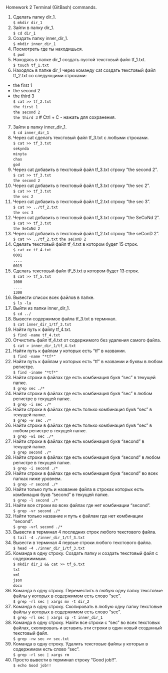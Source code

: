 Homework 2 Terminal (GitBash) commands.

1. Сделать папку dir_1.  
`$ mkdir dir_1`
2. Зайти в папку dir_1.  
`$ cd dir_1`
3. Создать папку inner_dir_1.  
`$ mkdir inner_dir_1`
4. Посмотреть где ты находишься.  
`$ pwd`
5. Находясь в папке dir_1 создать пустой текстовый файл tf_1.txt.  
`$ touch tf_1.txt`
6. Находясь в папке dir_1 через команду cat создать текстовый файл tf_2.txt со следующими строками:
- the first 1
- the second 2
- the third 3  
`$ cat >> tf_2.txt`  
`the first 1`  
`the second 2`  
`the third 3` # Ctrl + C - нажать для сохранения.
7. Зайти в папку inner_dir_1.  
`$ cd inner_dir_1`
8. Через cat сделать текстовый файл tf_3.txt  c любыми строками.  
`$ cat >> tf_3.txt`  
`sekynda`  
`minyta`  
`chas`  
`god`
9. Через cat добавить в текстовый файл tf_3.txt строку “the second 2”.  
`$ cat >> tf_3.txt`  
`the second 2`
10. Через cat добавить в текстовый файл tf_3.txt строку “the sec 2”.  
`$ cat >> tf_3.txt`  
`the sec 2`
11. Через cat добавить в текстовый файл tf_2.txt строку “the sec 3”.  
`$ cat >> ../tf_2.txt`  
`the sec 3`
12. Через cat добавить в текстовый файл tf_3.txt строку “the SeCoNd 2”.  
`$ cat >> tf_3.txt`  
`the SeCoNd 2`
13. Через cat добавить в текстовый файл tf_2.txt строку “the seConD 2”.  
`$ cat >> ../tf_2.txt`
`the seConD 2`
14. Сделать текстовый файл tf_4.txt в котором будет 15 строк.  
`$ cat >> tf_4.txt`  
`0001`  
`....`  
`0015`
15. Сделать текстовый файл tF_5.txt в котором будет 13 строк.  
`$ cat >> tf_5.txt`  
`1000`  
`....`  
`1300`
16. Вывести список всех файлов в папке.  
`$ ls -la`
17. Выйти из папки inner_dir_1.  
`$ cd ../`
18. Вывести содержимое файла tf_3.txt в терминал.  
`$ cat inner_dir_1/tf_3.txt`
19. Найти путь к файлу tf_4.txt.  
`$ find -name tf_4.txt`
20. Отчистить файл tf_4.txt от содержимого без удаления самого файла.  
`$ cat > inner_dir_1/tf_4.txt`
21. Найти путь к файлам у которых есть  “tf” в названии.  
`$ find -name "*tf*"`
22. Найти путь к файлам у которых есть  “tf” в названии и буквы в любом регистре.  
`$ find -iname "*tf*"`
23. Найти строки в файлах где есть комбинация букв “sec” в текущей папке.  
`$ grep sec ./*`
24. Найти строки в файлах где есть комбинация букв “sec” в любом регистре в текущей папке.  
`$ grep -i sec ./*`
25. Найти строки в файлах где есть только комбинация букв “sec” в текущей папке.  
`$ grep -w sec ./*`
26. Найти строки в файлах где есть только комбинация букв “sec” в любом регистре в текущей папке.  
`$ grep -wi sec ./*`
27. Найти строки в файлах где есть комбинация букв “second” в текущей папке.  
`$ grep second ./*`
28. Найти строки в файлах где есть комбинация букв “second” в любом регистре в текущей папке.  
`$ grep -i second ./*`
29. Найти строки в файлах где есть комбинация букв “second” во всех папках ниже уровнем.  
`$ grep -r second ./*`
30. Найти только путь и название файла в строках которых есть комбинация букв “second” в текущей папке.  
`$ grep -l second ./*`
31. Найти все строки во всех файлах где нет комбинации “second”.  
`$ grep -vr second ./*`
32. Найти только название и путь к файлам где нет комбинации “second”.  
`$ grep -vrl second ./*`
33. Вывести в терминал 4 последних строк любого текстового файла.  
`$ tail -4 ./inner_dir_1/tf_3.txt`
34. Вывести в терминал 4 первые строки любого текстового файла.  
`$ head -4 ./inner_dir_1/tf_3.txt`
35. Команда в одну строку. Создать папку и создать текстовый файл с содержиммым.  
`$ mkdir dir_2 && cat >> tf_6.txt`  
`txt`  
`xml`  
`json`  
`docx`
36. Команда в одну строку. Переместить в любую одну папку текстовые файлы у которых в содержимом есть слово “sec”.  
`$ grep -rl sec | xargs mv -t dir_2`
37. Команда в одну строку. Скопировать в любую одну папку текстовые файлы у которых в содержимом есть слово “sec”.  
`$ grep -rl sec | xargs cp -t inner_dir_1`
38. Команда в одну строку. Найти все строки c “sec” во всех текстовых файлах, скопировать и вставить эти строки в один новый созданный текстовый файл.  
`$ grep -rw sec >> sec.txt`
39. Команда в одну строку. Удалить текстовые файлы у которых в содержимом есть слово “sec”.  
`$ grep -rl sec | xargs rm`
40. Просто вывести в терминал строку “Good job!!”.  
`$ echo Good job!!`
